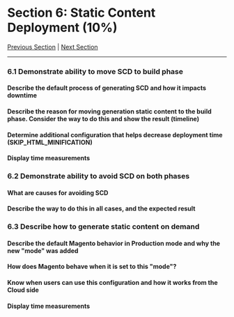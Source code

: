 # Section 6: Static Content Deployment (10%)

[Previous Section](./5.md) | [Next Section](./7.md)

-----



### **6.1**  Demonstrate ability to move SCD to build phase

#### **Describe the default process of generating SCD and how it impacts downtime**

#### **Describe the reason for moving generation static content to the build phase. Consider the way to do this and show the result (timeline)**

#### **Determine additional configuration that helps decrease deployment time (SKIP_HTML_MINIFICATION)**

#### **Display time measurements**

### **6.2**  Demonstrate ability to avoid SCD on both phases

#### **What are causes for avoiding SCD**

#### **Describe the way to do this in all cases, and the expected result**

### **6.3**  Describe how to generate static content on demand

#### **Describe the default Magento behavior in Production mode and why the new "mode" was added**

#### **How does Magento behave when it is set to this "mode"?**

#### **Know when users can use this configuration and how it works from the Cloud side**

#### **Display time measurements**

